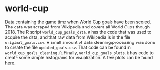 # world-cup

Data containing the game time when World Cup goals have been scored.  The data was scraped from Wikipedia and covers all World Cups though 2018.  The R script `world_cup_goals_data.R` has the code that was used to acquire the data, and that raw data from Wikipedia is in the file `original_goals.csv`. A small amount of data cleaning/processing was done to create the file `updated_goals.csv`.  That code can be found in `world_cup_goals_cleaning.R`.  Finally, `world_cup_goals_plots.R` has code to create some simple histograms for visualization.  A few plots can be found [here](https://imgur.com/a/0FeZR9G).
